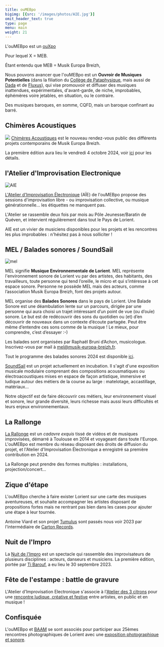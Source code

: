 ```yaml
---
title: ouMEBpo
bigimg: [{src: '/images/photos/AIE.jpg'}]
omit_header_text: true
type: page
menu: main
weight: 21
---
```


L'ouMEBpo est un [ouXpo](https://fr.wikipedia.org/wiki/Ouvroir_d%27x_potentiel)

Pour lequel X = MEB.

Étant entendu que MEB = Musik Europa Breizh,

Nous pouvons avancer que l'ouMEBpo est un **Ouvroir de Musiques
Potentielles** (dans la filiation du [Collège de
Pataphysique](https://fr.wikipedia.org/wiki/Coll%C3%A8ge_de_%27Pataphysique),
mais aussi de [Dada](https://fr.wikipedia.org/wiki/Dada) et de
[Fluxus](https://fr.wikipedia.org/wiki/Fluxus)), qui vise promouvoir
et diffuser des musiques inattendues, expérimentales, d'avant-garde,
de niche, improbables, éphémères voire jetables, en situation, ou le
contraire.

Des musiques baroques, en somme, CQFD, mais un baroque confinant au barré.

## Chimères Acoustiques

[![](/images/concerts/2024-chimeres.png)](/posts/2024-09-20-chimeres-acoustiques/)
[Chimères Acoustiques](/posts/2024-09-20-chimeres-acoustiques/) est le nouveau rendez-vous public des différents projets contemporains de Musik Europa Breizh.

La première édition aura lieu le vendredi 4 octobre 2024, voir [ici](/posts/2024-09-20-chimeres-acoustiques/) pour les détails.

## l'Atelier d'Improvisation Electronique 

![AIE](/images/aie.png)

[L'Atelier d'Improvisation
Électronique](https://aie.musik-europa-breizh.fr) (AÏE) de l'ouMEBpo
propose des sessions d'improvisation libre - ou improvisation
collective, ou musique générationnelle... les étiquettes ne manquent
pas.

L'Atelier se rassemble deux fois par mois au Pôle Jeunesse/Baratin de
Quéven, et intervient régulièrement dans tout le Pays de Lorient.

AIE est un vivier de musiciens disponibles pour les projets et les
rencontres les plus improbables : n'hésitez pas à nous solliciter !

## MEL / Balades sonores / SoundSail

![mel](/images/mel.png)

MEL signifie **Musique Environnementale de Lorient**. MEL représente
l'environnement sonore de Lorient vu par des artistes, des habitants,
des travailleurs, toute personne qui tend l’oreille, le micro et qui
s’intéresse à cet espace sonore. Personne ne possède MEL mais des
acteurs, comme l’association Musik Europa Breizh, font des projets
autour.

MEL organise des **Balades Sonores** dans le pays de Lorient. Une
Balade Sonore est une déambulation lente sur un parcours, dirigée par
une personne qui aura choisi un trajet intéressant d’un point de vue
(ou d’ouïe) sonore. Le but est de redécouvrir des sons du quotidien ou
(et) d’en découvrir de nouveaux dans un contexte d’écoute
partagée. Peut être même d’entendre ces sons comme de la musique ! Le
mieux, pour comprendre, c’est d’essayer :-)

Les balades sont organisées par Raphaël Bruni d’Achon,
musicologue. Inscrivez-vous par mail à [mel@musik-europa-breizh.fr](mailto:mel@musik-europa-breizh.fr).

Tout le programme des balades sonores 2024 est disponible [ici](/files/MEL_2024.pdf).

[SoundSail](https://soundsail.cc) est un projet actuellement en incubation. Il s'agit d'une
exposition musicale modulaire comprenant des compositions
acousmatiques ou électroacoustiques mises en espace de façon
artistique, immersive et ludique autour des métiers de la course au
large : matelotage, accastillage, matériaux...

Notre objectif est de faire découvrir ces métiers, leur environnement
visuel et sonore, leur grande diversité, leurs richesse mais aussi
leurs difficultés et leurs enjeux environnementaux.

## La Rallonge

[La Rallonge](https://larallonge.franceimpro.fr) est un _cadavre
exquis_ tissé de vidéos et de musiques improvisées, démarré à Toulouse
en 2014 et voyageant dans toute l'Europe. L'ouMEBpo est membre du
réseau disposant des droits de diffusion du projet, et l'Atelier
d'Improvisation Électronique a enregistré sa première contribution en
2024.

La Rallonge peut prendre des formes multiples : installations,
projection/concert...

## Zique d'étape

L'ouMEBpo cherche à faire exister Lorient sur une carte des musiques
aventureuses, et souhaite accompagner les artistes disposant de
propositions fortes mais ne rentrant pas bien dans les cases pour
ajouter une étape à leur tournée.

Antoine Viard et son projet
[Tumulus](http://www.collectifcoax.com/artist/tumulus) sont passés
nous voir 2023 par l'intermédiaire de [Carton
Records](https://www.cartoncartoncarton.com/).

## Nuit de l'Impro

La [Nuit de l'Impro](https://www.ouest-france.fr/bretagne/lorient-56100/lorient-une-premiere-nuit-de-limpro-samedi-a-lembarcadere-e19d71f4-5c64-11ee-b3bf-85356afed175) est un spectacle qui rassemble des improvisateurs
de plusieurs disciplines : acteurs, danseurs et musiciens. La première
édition, portée par [Ti
Barouf](https://www.facebook.com/p/Ti-Barouf-100087789583119/), a eu
lieu le 30 septembre 2023.

## Fête de l'estampe : battle de gravure

L'Atelier d'Improvisation Electronique s'associe à l'[Atelier des 3
citrons](https://3citrons.art/) pour une [rencontre ludique, créative
et
festive](https://www.manifestampe.org/autre/fete-de-lestampe-battle-de-gravure-ludique-et-creative)
entre artistes, en public et en musique !

## Confisquée

L'ouMEBpo et [BAAM](https://baam-lorient.co/) se sont associés pour
participer aux 25èmes rencontres photographiques de Lorient avec une
[exposition photographique et
sonore](https://oumebpo.bandcamp.com/album/confisqu-e).
